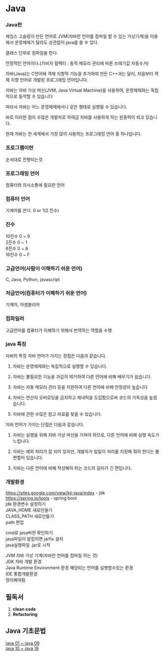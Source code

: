 # Java

### Java란
제임스 고슬링이 만든 언어로 JVM(자바란 언어를 컴파일 할 수 있는 가상기계)을 이용해서
운영체제가 달라도 상관없이 java를 쓸 수 있다.

클래스 단위로 컴파일을 한다.

안정적인 언어이다.(가비지 컬렉터 : 동적 메모리 관리에 따른 쓰레기값 자동수거)

자바(Java)는 C언어에 객체 지향적 기능을 추가하여 만든 C++과는 달리, 처음부터 객체 지향 언어로 개발된 프로그래밍 언어입니다.

자바는 자바 가상 머신(JVM, Java Virtual Machine)을 사용하여, 운영체제와는 독립적으로 동작할 수 있습니다

따라서 자바는 어느 운영체제에서나 같은 형태로 실행될 수 있습니다.

바로 이러한 점이 수많은 개발자로 하여금 자바를 사용하게 하는 원동력이 되고 있습니다.

현재 자바는 전 세계에서 가장 많이 사용하는 프로그래밍 언어 중 하나입니다.

### 프로그램이란
순서대로 진행되는것.

### 프로그래밍 언어
컴퓨터와 의사소통에 필요한 언어

### 컴퓨터 언어
기계어를 쓴다. 0 or 1(2 진수)

### 진수  
10진수 0 ~ 9  
2진수 0 ~ 1  
8진수 0 ~ 8  
16진수 0 ~ F 

### 고급언어(사람이 이해하기 쉬운 언어)
C, Java, Python, javascript


### 저급언어(컴퓨터가 이해하기 쉬운 언어)
기계어, 어셈블리어 

### 컴파일러
고급언어를 컴퓨터가 이해하기 위해서 번역하는 역할을 수행

### java 특징
자바의 특징
자바 언어가 가지는 장점은 다음과 같습니다.

 

1. 자바는 운영체제와는 독립적으로 실행할 수 있습니다.

2. 자바는 불필요한 기능을 과감히 제거하여 다른 언어에 비해 배우기가 쉽습니다.

3. 자바는 자동 메모리 관리 등을 지원하여 다른 언어에 비해 안정성이 높습니다

4. 자바는 연산자 오버로딩을 금지하고 제네릭을 도입함으로써 코드의 가독성을 높였습니다.

5. 자바에 관한 수많은 참고 자료를 찾을 수 있습니다.

 

자바 언어가 가지는 단점은 다음과 같습니다.

 

1. 자바는 실행을 위해 자바 가상 머신을 거쳐야 하므로, 다른 언어에 비해 실행 속도가 느립니다.

2. 자바는 예외 처리가 잘 되어 있지만, 개발자가 일일이 처리를 지정해 줘야 한다는 불편함이 있습니다.

3. 자바는 다른 언어에 비해 작성해야 하는 코드의 길이가 긴 편입니다.

### 개발환경 
https://sites.google.com/view/kji-java/index  - jdk  
https://spring.io/tools - spring boot  
jdk 환경변수 설정하기  
JAVA_HOME 새로만들기  
CLASS_PATH 새로만들기  
path 편집  
 
cmd로 java버젼 확인하기  
java파일이 알집이면 jarfix 설치  
java실행파일 .jar로 시작  

JVM 자바 가상 기계(자바란 언어를 컴파일 하는 것)  
JDK 자바 개발 환경  
Java Runtime Environment 환경 해당되는 언어를 실행할수있는 환경  
IDE 통합개발환경  
정리해야됨
 

## 필독서
1. **clean code**  
2. **Refactoring**  

## Java 기초문법

[java 01 ~ java 09](https://github.com/Hyun1117/Java/tree/main/%EC%9E%90%EB%B0%94%EA%B8%B0%EC%B4%88%EB%AC%B8%EB%B2%95)  
[java 10 ~ java 19](https://github.com/Hyun1117/Java/tree/main/%EC%9E%90%EB%B0%94%EA%B8%B0%EC%B4%88%EB%AC%B8%EB%B2%9510_19)  
